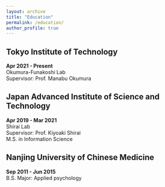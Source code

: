 ```yaml
---
layout: archive
title: "Education"
permalink: /education/
author_profile: true
---
```


## Tokyo Institute of Technology
**Apr 2021 - Present**\
Okumura-Funakoshi Lab\
Supervisor: Prof. Manabu Okumura

## Japan Advanced Institute of Science and Technology
**Apr 2019 - Mar 2021**\
Shirai Lab\
Supervisor: Prof. Kiyoaki Shirai\
M.S. in Information Science

## Nanjing University of Chinese Medicine
**Sep 2011 - Jun 2015**\
B.S. Major: Applied psychology
